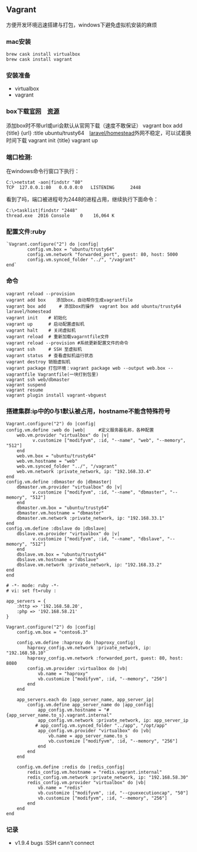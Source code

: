 ## Vagrant ##
方便开发环境迅速搭建与打包，windows下避免虚拟机安装的麻烦

### mac安装
```
brew cask install virtualbox
brew cask install vagrant
```
### 安装准备 ###
- virtualbox
- vagrant

### box下载[官网](https://app.vagrantup.com/boxes/search?provider=virtualbox)　[资源](http://www.vagrantbox.es/)
添加box时不带url或uri会默认从官网下载（速度不敢保证）
	vagrant box add {title} {url} :title ubuntu/trusty64　[laravel/homestead](https://vagrantcloud.com/laravel/boxes/homestead/versions/3.0.0/providers/virtualbox.box)外网不稳定，可以试着换时间下载
	vagrant init {title}
	vagrant up

### 端口检测: ###
在windows命令行窗口下执行：

	C:\>netstat -aon|findstr "80"
	TCP  127.0.0.1:80   0.0.0.0:0   LISTENING      2448

看到了吗，端口被进程号为2448的进程占用，继续执行下面命令：

	C:\>tasklist|findstr "2448"
	thread.exe  2016 Console    0    16,064 K

### 配置文件:ruby ###

    `Vagrant.configure("2") do |config|
    		config.vm.box = "ubuntu/trusty64"
    		config.vm.network "forwarded_port", guest: 80, host: 5000
    		config.vm.synced_folder "../", "/vagrant"
    end`



### 命令 ###
	vagrant reload --provision
	vagrant add box    添加box，自动帮你生成vagrantfile
	vagrant box add 	# 添加box的操作  vagrant box add ubuntu/trusty64 laravel/homestead
	vagrant init  	# 初始化
	vagrant up  	# 启动配置虚拟机
	vagrant halt  	# 关闭虚拟机
	vagrant reload  # 重新加载vagarntfile文件
	vagrant reload --provision #系统更新配置文件的命令
	vagrant ssh  	# SSH 至虚拟机
	vagrant status  # 查看虚拟机运行状态
	vagrant destroy 销毁虚拟机
	vagrant package 打包环境：vagrant package web --output web.box --vagrantfile Vagrantfile(一块打到包里)
	vagrant ssh web/dbmaster
	vagrant suspend
	vagrant resume
	vagrant plugin install vagrant-vbguest

### 搭建集群:ip中的0与1默认被占用，hostname不能含特殊符号 ###
    Vagrant.configure("2") do |config|
    config.vm.define :web do |web|     #定义服务器名称，各种配置
	    web.vm.provider "virtualbox" do |v|
	          v.customize ["modifyvm", :id, "--name", "web", "--memory", "512"]
	    end
	    web.vm.box = "ubuntu/trusty64"
	    web.vm.hostname = "web"
	    web.vm.synced_folder "../", "/vagrant"
	    web.vm.network :private_network, ip: "192.168.33.4"
  	end
    config.vm.define :dbmaster do |dbmaster|
	    dbmaster.vm.provider "virtualbox" do |v|
	          v.customize ["modifyvm", :id, "--name", "dbmaster", "--memory", "512"]
	    end
	    dbmaster.vm.box = "ubuntu/trusty64"
	    dbmaster.vm.hostname = "dbmaster"
	    dbmaster.vm.network :private_network, ip: "192.168.33.1"
    end
    config.vm.define :dbslave do |dbslave|
	    dbslave.vm.provider "virtualbox" do |v|
	          v.customize ["modifyvm", :id, "--name", "dbslave", "--memory", "512"]
	    end
	    dbslave.vm.box = "ubuntu/trusty64"
	    dbslave.vm.hostname = "dbslave"
	    dbslave.vm.network :private_network, ip: "192.168.33.2"
  	end
	end

	# -*- mode: ruby -*-
	# vi: set ft=ruby :

	app_servers = {
	    :http => '192.168.58.20',
	    :php => '192.168.58.21'
	}

	Vagrant.configure("2") do |config|
	    config.vm.box = "centos6.3"

	    config.vm.define :haproxy do |haproxy_config|
	        haproxy_config.vm.network :private_network, ip: "192.168.58.10"
	        haproxy_config.vm.network :forwarded_port, guest: 80, host: 8080
	        config.vm.provider :virtualbox do |vb|
	            vb.name = "haproxy"
	            vb.customize ["modifyvm", :id, "--memory", "256"]
	        end
	    end

	    app_servers.each do |app_server_name, app_server_ip|
	        config.vm.define app_server_name do |app_config|
	            app_config.vm.hostname = "#{app_server_name.to_s}.vagrant.internal"
	            app_config.vm.network :private_network, ip: app_server_ip
	           # app_config.vm.synced_folder "../app", "/opt/app"
	            app_config.vm.provider "virtualbox" do |vb|
	                vb.name = app_server_name.to_s
	                vb.customize ["modifyvm", :id, "--memory", "256"]
	            end
	        end
	    end

	    config.vm.define :redis do |redis_config|
	        redis_config.vm.hostname = "redis.vagrant.internal"
	        redis_config.vm.network :private_network, ip: "192.168.58.30"
	        redis_config.vm.provider "virtualbox" do |vb|
	            vb.name = "redis"
	            vb.customize ["modifyvm", :id, "--cpuexecutioncap", "50"]
	            vb.customize ["modifyvm", :id, "--memory", "256"]
	        end
	    end
	end
### 记录 ###
- v1.9.4 bugs :SSH cann't connect
